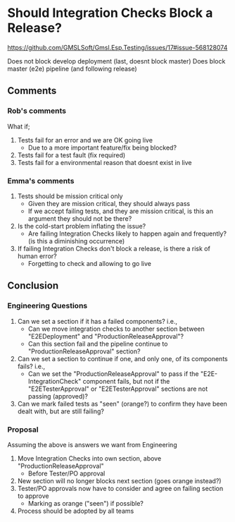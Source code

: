 # Should Integration Checks Block a Release?
https://github.com/GMSLSoft/Gmsl.Esp.Testing/issues/17#issue-568128074

Does not block develop deployment (last, doesnt block master)
Does block master (e2e) pipeline (and following release)

## Comments

### Rob's comments

What if;
1. Tests fail for an error and we are OK going live
   * Due to a more important feature/fix being blocked?
1. Tests fail for a test fault (fix required)
1. Tests fail for a environmental reason that doesnt exist in live

### Emma's comments
1. Tests should be mission critical only
   * Given they are mission critical, they should always pass
   * If we accept failing tests, and they are mission critical, is this an argument they should not be there?
1. Is the cold-start problem inflating the issue?
   * Are failing Integration Checks likely to happen again and frequently? (is this a diminishing occurrence)
1. If failing Integration Checks don't block a release, is there a risk of human error?
   * Forgetting to check and allowing to go live

## Conclusion

### Engineering Questions
1.  Can we set a section if it has a failed components? i.e.,
    * Can we move integration checks to another section between "E2EDeployment" and "ProductionReleaseApproval"?
    * Can this section fail and the pipeline continue to "ProductionReleaseApproval" section?   
1.  Can we set a section to continue if one, and only one, of its components fails? i.e.,
    * Can we set the "ProductionReleaseApproval" to pass if the "E2E-IntegrationCheck" component fails, but not if the "E2ETesterApproval" or "E2ETesterApproval" sections are not passing (approved)?
1. Can we mark failed tests as "seen" (orange?) to confirm they have been dealt with, but are still failing?

### Proposal
Assuming the above is answers we want from Engineering

1. Move Integration Checks into own section, above "ProductionReleaseApproval"
   * Before Tester/PO approval
1. New section will no longer blocks next section (goes orange instead?)
1. Tester/PO approvals now have to consider and agree on failing section to approve
   * Marking as orange ("seen") if possible?
1. Process should be adopted by all teams
